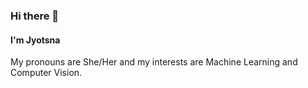 ### Hi there 👋
#### I'm Jyotsna
My pronouns are She/Her and my interests are Machine Learning and Computer Vision.


<!--
**JyotsnaRajaraman/JyotsnaRajaraman** is a ✨ _special_ ✨ repository because its `README.md` (this file) appears on your GitHub profile.

Here are some ideas to get you started:
- 💬 Ask me about ...
- 📫 How to reach me: ...
- 😄 Pronouns: ...
- ⚡ Fun fact: ...
-->
